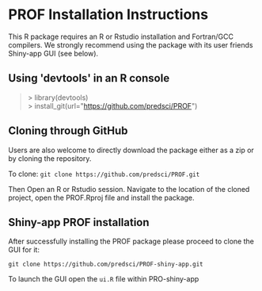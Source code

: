 # PROF Installation Instructions

This R package requires an R or Rstudio installation and Fortran/GCC compilers. We strongly recommend using the package with its user friends Shiny-app GUI (see below).

## Using 'devtools' in an R console

> \> library(devtools)\
> \> install_git(url="<https://github.com/predsci/PROF>")

## Cloning through GitHub

Users are also welcome to directly download the package either as a zip or by cloning the repository.

To clone: `git clone https://github.com/predsci/PROF.git`

Then Open an R or Rstudio session. Navigate to the location of the cloned project, open the PROF.Rproj file and install the package.

## Shiny-app PROF installation

After successfully installing the PROF package please proceed to clone the GUI for it:

`git clone https://github.com/predsci/PROF-shiny-app.git`

To launch the GUI open the `ui.R` file within PRO-shiny-app
